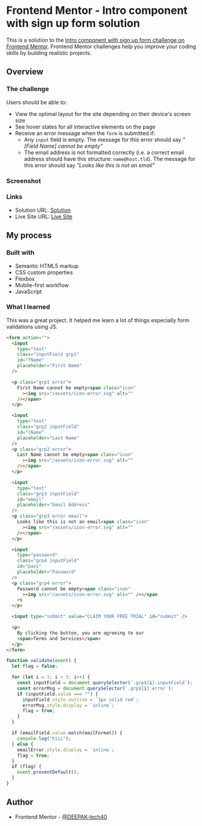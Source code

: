 # Frontend Mentor - Intro component with sign up form solution

This is a solution to the [Intro component with sign up form challenge on Frontend Mentor](https://www.frontendmentor.io/challenges/intro-component-with-signup-form-5cf91bd49edda32581d28fd1). Frontend Mentor challenges help you improve your coding skills by building realistic projects.

## Overview

### The challenge

Users should be able to:

- View the optimal layout for the site depending on their device's screen size
- See hover states for all interactive elements on the page
- Receive an error message when the `form` is submitted if:
  - Any `input` field is empty. The message for this error should say _"[Field Name] cannot be empty"_
  - The email address is not formatted correctly (i.e. a correct email address should have this structure: `name@host.tld`). The message for this error should say _"Looks like this is not an email"_

### Screenshot

### Links

- Solution URL: [Solution](https://your-solution-url.com)
- Live Site URL: [Live Site](https://your-live-site-url.com)

## My process

### Built with

- Semantic HTML5 markup
- CSS custom properties
- Flexbox
- Mobile-first workflow
- JavaScript

### What I learned

This was a great project. It helped me learn a lot of things especially form validations using JS.

```html
<form action="">
  <input
    type="text"
    class="inputField grp1"
    id="fName"
    placeholder="First Name"
  />

  <p class="grp1 error">
    First Name cannot be empty<span class="icon"
      ><img src="/assets/icon-error.svg" alt=""
    /></span>
  </p>

  <input
    type="text"
    class="grp2 inputField"
    id="lName"
    placeholder="Last Name"
  />
  <p class="grp2 error">
    Last Name cannot be empty<span class="icon"
      ><img src="/assets/icon-error.svg" alt=""
    /></span>
  </p>

  <input
    type="text"
    class="grp3 inputField"
    id="email"
    placeholder="Email Address"
  />
  <p class="grp3 error email">
    Looks like this is not an email<span class="icon"
      ><img src="/assets/icon-error.svg" alt=""
    /></span>
  </p>

  <input
    type="password"
    class="grp4 inputField"
    id="pass"
    placeholder="Password"
  />
  <p class="grp4 error">
    Password cannot be empty<span class="icon"
      ><img src="/assets/icon-error.svg" alt="" /></span
    >s
  </p>

  <input type="submit" value="CLAIM YOUR FREE TRIAL" id="submit" />

  <p>
    By clicking the button, you are agreeing to our
    <span>Terms and Services</span>
  </p>
</form>
```

```js
function validate(event) {
  let flag = false;

  for (let i = 1; i < 5; i++) {
    const inputField = document.querySelector(`.grp${i}.inputField`);
    const errorMsg = document.querySelector(`.grp${i}.error`);
    if (inputField.value === "") {
      inputField.style.outline = `1px solid red`;
      errorMsg.style.display = `inline`;
      flag = true;
    }
  }

  if (emailField.value.match(mailFormat)) {
    console.log("hiii");
  } else {
    emailError.style.display = `inline`;
    flag = true;
  }
  if (flag) {
    event.preventDefault();
  }
}
```

## Author

- Frontend Mentor - [@DEEPAK-tech40](https://www.frontendmentor.io/profile/DEEPAK-tech40)
